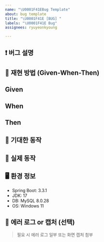 ```yaml
---
name: "\U0001F41EBug Template"
about: bug template
title: "\U0001F41E [BUG] "
labels: "\U0001F41E Bug"
assignees: ryuyeonkyoung

---
```


## ❗ 버그 설명


## 🔁 재현 방법 (Given-When-Then)
**Given**
- 
**When**
- 
**Then**
- 

## 🤔 기대한 동작


## 🐞 실제 동작


## 🖥 환경 정보
- Spring Boot: 3.3.1
- JDK: 17
- DB: MySQL 8.0.28
- OS: Windows 11

## 📸 에러 로그 or 캡처 (선택)
> 필요 시 에러 로그 일부 또는 화면 캡처 첨부
